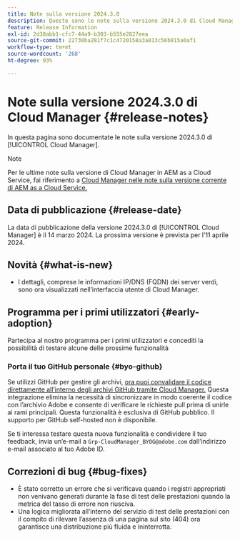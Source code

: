 ```yaml
---
title: Note sulla versione 2024.3.0
description: Queste sono le note sulla versione 2024.3.0 di Cloud Manager.
feature: Release Information
exl-id: 2d38abb1-cfc7-44a9-b303-b555e2827eea
source-git-commit: 22730ba281f7c1c4720158a3a813c56b815a0af1
workflow-type: tm+mt
source-wordcount: '268'
ht-degree: 93%

---
```



# Note sulla versione 2024.3.0 di Cloud Manager {#release-notes}

In questa pagina sono documentate le note sulla versione 2024.3.0 di [!UICONTROL Cloud Manager].

>[!NOTE]
>
>Per le ultime note sulla versione di Cloud Manager in AEM as a Cloud Service, fai riferimento a [Cloud Manager nelle note sulla versione corrente di AEM as a Cloud Service.](https://experienceleague.adobe.com/docs/experience-manager-cloud-service/content/implementing/using-cloud-manager/release-notes-cloud-manager/release-notes-cm-current.html?lang=it)

## Data di pubblicazione {#release-date}

La data di pubblicazione della versione 2024.3.0 di [!UICONTROL Cloud Manager] è il 14 marzo 2024. La prossima versione è prevista per l’11 aprile 2024.

## Novità {#what-is-new}

* I dettagli, comprese le informazioni IP/DNS (FQDN) dei server verdi, sono ora visualizzati nell’interfaccia utente di Cloud Manager.

## Programma per i primi utilizzatori {#early-adoption}

Partecipa al nostro programma per i primi utilizzatori e concediti la possibilità di testare alcune delle prossime funzionalità

### Porta il tuo GitHub personale {#byo-github}

Se utilizzi GitHub per gestire gli archivi, [ora puoi convalidare il codice direttamente all’interno degli archivi GitHub tramite Cloud Manager.](/help/managing-code/byo-github.md) Questa integrazione elimina la necessità di sincronizzare in modo coerente il codice con l’archivio Adobe e consente di verificare le richieste pull prima di unirle ai rami principali. Questa funzionalità è esclusiva di GitHub pubblico. Il supporto per GitHub self-hosted non è disponibile.

Se ti interessa testare questa nuova funzionalità e condividere il tuo feedback, invia un’e-mail a `Grp-CloudManager_BYOG@adobe.com` dall’indirizzo e-mail associato al tuo Adobe ID.

## Correzioni di bug {#bug-fixes}

* È stato corretto un errore che si verificava quando i registri appropriati non venivano generati durante la fase di test delle prestazioni quando la metrica del tasso di errore non riusciva.
* Una logica migliorata all’interno del servizio di test delle prestazioni con il compito di rilevare l’assenza di una pagina sul sito (404) ora garantisce una distribuzione più fluida e ininterrotta.
